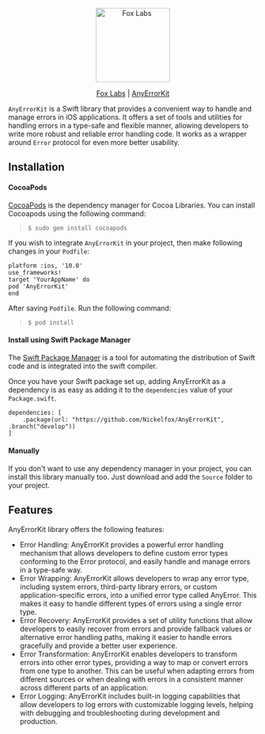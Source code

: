 
<p align="center">
<img src="logo.png" width="150" max-width="50%" alt="Fox Labs" />
</p>

<p align="center">
<a href="https://github.com/Nickelfox">Fox Labs</a>
|
<a href="https://github.com/Nickelfox/AnyErrorKit">AnyErrorKit</a>
</p>

`AnyErrorKit` is a Swift library that provides a convenient way to handle and manage errors in iOS applications. It offers a set of tools and utilities for handling errors in a type-safe and flexible manner, allowing developers to write more robust and reliable error handling code. It works as a wrapper around `Error` protocol for even more better usability.

## Installation
#### <i class="icon-file"></i>**CocoaPods**
[CocoaPods](https://cocoapods.org) is the dependency manager for Cocoa Libraries. You can install Cocoapods using the following command:

> `$ sudo gem install cocoapods`

If you wish to integrate `AnyErrorKit` in your project, then make following changes in your `Podfile`:

```  
platform :ios, '10.0'
use_frameworks!
target 'YourAppName' do
pod 'AnyErrorKit'
end
```

After saving `Podfile`. Run the following command:

> `$ pod install`


#### <i class="icon-pencil"></I>**Install using Swift Package Manager**

The [Swift Package Manager](https://swift.org/package-manager) is a tool for automating the distribution of Swift code and is integrated into the swift compiler.

Once you have your Swift package set up, adding AnyErrorKit as a dependency is as easy as adding it to the ```dependencies``` value of your ```Package.swift```.

```
dependencies: [
    .package(url: "https://github.com/Nickelfox/AnyErrorKit", .branch("develop"))
]
```

#### <i class="icon-pencil"></I>**Manually**
If you don't want to use any dependency manager in your project, you can install this library manually too.
Just download and add the `Source` folder to your project.

## Features

AnyErrorKit library offers the following features:

- Error Handling: AnyErrorKit provides a powerful error handling mechanism that allows developers to define custom error types conforming to the Error protocol, and easily handle and manage errors in a type-safe way.
- Error Wrapping: AnyErrorKit allows developers to wrap any error type, including system errors, third-party library errors, or custom application-specific errors, into a unified error type called AnyError. This makes it easy to handle different types of errors using a single error type.
- Error Recovery: AnyErrorKit provides a set of utility functions that allow developers to easily recover from errors and provide fallback values or alternative error handling paths, making it easier to handle errors gracefully and provide a better user experience.
- Error Transformation: AnyErrorKit enables developers to transform errors into other error types, providing a way to map or convert errors from one type to another. This can be useful when adapting errors from different sources or when dealing with errors in a consistent manner across different parts of an application.
- Error Logging: AnyErrorKit includes built-in logging capabilities that allow developers to log errors with customizable logging levels, helping with debugging and troubleshooting during development and production.



